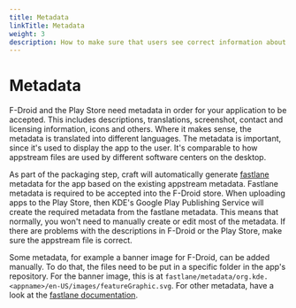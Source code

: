 ```yaml
---
title: Metadata
linkTitle: Metadata
weight: 3
description: How to make sure that users see correct information about your app
---
```


# Metadata

F-Droid and the Play Store need metadata in order for your application to be accepted. This includes descriptions, translations, screenshot, contact and licensing information, icons and others. Where it makes sense, the metadata is translated into different languages. The metadata is important, since it's used to display the app to the user. It's comparable to how appstream files are used by different software centers on the desktop.

As part of the packaging step, craft will automatically generate [fastlane](https://f-droid.org/en/docs/All\_About\_Descriptions\_Graphics\_and\_Screenshots/) metadata for the app based on the existing appstream metadata. Fastlane metadata is required to be accepted into the F-Droid store. When uploading apps to the Play Store, then KDE's Google Play Publishing Service will create the required metadata from the fastlane metadata. This means that normally, you won't need to manually create or edit most of the metadata. If there are problems with the descriptions in F-Droid or the Play Store, make sure the appstream file is correct.

Some metadata, for example a banner image for F-Droid, can be added manually. To do that, the files need to be put in a specific folder in the app's repository. For the banner image, this is at `fastlane/metadata/org.kde.<appname>/en-US/images/featureGraphic.svg`. For other metadata, have a look at the [fastlane documentation](https://f-droid.org/en/docs/All\_About\_Descriptions\_Graphics\_and\_Screenshots/).
